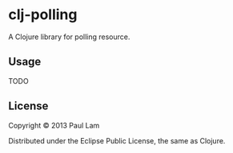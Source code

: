 # clj-polling

A Clojure library for polling resource.

## Usage

TODO

## License

Copyright © 2013 Paul Lam

Distributed under the Eclipse Public License, the same as Clojure.
